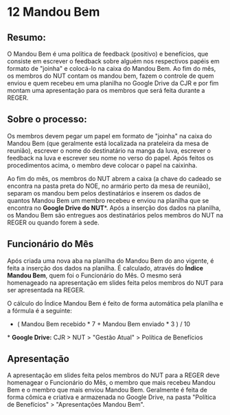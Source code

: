 # 12 Mandou Bem

## Resumo:

O Mandou Bem é uma política de feedback \(positivo\) e benefícios, que consiste em escrever o feedback sobre alguém nos respectivos papéis em formato de "joinha" e colocá-lo na caixa do Mandou Bem. Ao fim do mês, os membros do NUT contam os mandou bem, fazem o controle de quem enviou e quem recebeu em uma planilha no Google Drive da CJR e por fim montam uma apresentação para os membros que será feita durante a REGER.

## Sobre o processo:

Os membros devem pegar um papel em formato de "joinha" na caixa do Mandou Bem \(que geralmente está localizada na prateleira da mesa de reunião\), escrever o nome do destinatário na manga da luva, escrever o feedback na luva e escrever seu nome no verso do papel. Após feitos os procedimentos acima, o membro deve colocar o papel na caixinha.

Ao fim do mês, os membros do NUT abrem a caixa \(a chave do cadeado se encontra na pasta preta do NOE, no armário perto da mesa de reunião\), separam os mandou bem pelos destinatários e inserem os dados de quantos Mandou Bem um membro recebeu e enviou na planilha que se encontra no **Google Drive do NUT**\*. Após a inserção dos dados na planilha, os Mandou Bem são entregues aos destinatários pelos membros do NUT na REGER ou quando forem à sede.

## Funcionário do Mês

Após criada uma nova aba na planilha do Mandou Bem do ano vigente, é feita a inserção dos dados na planilha. É calculado, através do **Índice Mandou Bem**, quem foi o Funcionário do Mês. O mesmo será homenageado na apresentação em slides feita pelos membros do NUT para ser apresentada na REGER.

O cálculo do Índice Mandou Bem é feito de forma automática pela planilha e a fórmula é a seguinte:

* \( Mandou Bem recebido \* 7 + Mandou Bem enviado \* 3 \) / 10

\* **Google Drive:** CJR &gt; NUT &gt; "Gestão Atual" &gt; Política de Benefícios

## Apresentação

A apresentação em slides feita pelos membros do NUT para a REGER deve homenagear o Funcionário do Mês, o membro que mais recebeu Mandou Bem e o membro que mais enviou Mandou Bem. Geralmente é feita de forma cômica e criativa e armazenada no Google Drive, na pasta "Política de Benefícios" &gt; "Apresentações Mandou Bem".

